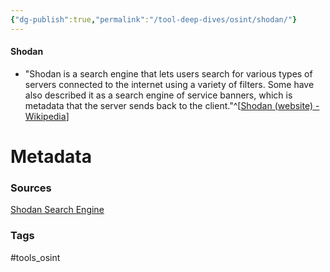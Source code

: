 ```yaml
---
{"dg-publish":true,"permalink":"/tool-deep-dives/osint/shodan/"}
---
```


#### Shodan
- "Shodan is a search engine that lets users search for various types of servers connected to the internet using a variety of filters. Some have also described it as a search engine of service banners, which is metadata that the server sends back to the client."^[[Shodan (website) - Wikipedia](https://en.wikipedia.org/wiki/Shodan_(website))]






# Metadata

### Sources
[Shodan Search Engine](https://www.shodan.io/)
### Tags
#tools_osint 